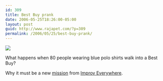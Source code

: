 ```yaml
---
id: 309
title: Best Buy prank
date: 2006-05-25T18:26:00-05:00
layout: post
guid: http://www.rajapet.com/?p=309
permalink: /2006/05/25/best-buy-prank/
---
```

[<img src="https://i2.wp.com/static.flickr.com/49/138536669_63de4104a8.jpg?w=680" data-recalc-dims="1" />](http://www.improveverywhere.com/mission_view.php?mission_id=57)

What happens when 80 people wearing blue polo shirts walk into a Best Buy?

Why it must be a new [mission](http://www.improveverywhere.com/mission_view.php?mission_id=57) from [Improv Everywhere](http://www.improveverywhere.com/home.php).